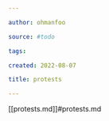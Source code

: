 ```yaml
---

author: ohmanfoo

source: #todo

tags: 

created: 2022-08-07

title: protests

---
```

[[protests.md]]#protests.md